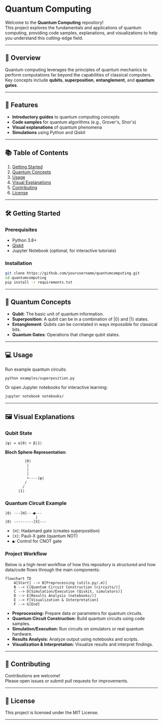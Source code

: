 # Quantum Computing

Welcome to the **Quantum Computing** repository!  
This project explores the fundamentals and applications of quantum computing, providing code samples, explanations, and visualizations to help you understand this cutting-edge field.

---

## 🚀 Overview

Quantum computing leverages the principles of quantum mechanics to perform computations far beyond the capabilities of classical computers.  
Key concepts include **qubits**, **superposition**, **entanglement**, and **quantum gates**.

---

## 🧩 Features

- **Introductory guides** to quantum computing concepts
- **Code samples** for quantum algorithms (e.g., Grover's, Shor's)
- **Visual explanations** of quantum phenomena
- **Simulations** using Python and Qiskit

---

## 📚 Table of Contents

1. [Getting Started](#getting-started)
2. [Quantum Concepts](#quantum-concepts)
3. [Usage](#usage)
4. [Visual Explanations](#visual-explanations)
5. [Contributing](#contributing)
6. [License](#license)

---

## 🛠️ Getting Started

### Prerequisites

- Python 3.8+
- [Qiskit](https://qiskit.org/)
- Jupyter Notebook (optional, for interactive tutorials)

### Installation

```bash
git clone https://github.com/yourusername/quantumcomputing.git
cd quantumcomputing
pip install -r requirements.txt
```

---

## 🧠 Quantum Concepts

- **Qubit**: The basic unit of quantum information.
- **Superposition**: A qubit can be in a combination of |0⟩ and |1⟩ states.
- **Entanglement**: Qubits can be correlated in ways impossible for classical bits.
- **Quantum Gates**: Operations that change qubit states.

---

## 💻 Usage

Run example quantum circuits:

```bash
python examples/superposition.py
```

Or open Jupyter notebooks for interactive learning:

```bash
jupyter notebook notebooks/
```

---

## 🖼️ Visual Explanations

### Qubit State

```
|ψ⟩ = α|0⟩ + β|1⟩
```

**Bloch Sphere Representation:**

```
         |0⟩
          |
          |
          |
          •----|ψ⟩
         /
        /
      |1⟩
```

### Quantum Circuit Example

```
|0⟩ ---[H]---●---
              |
|0⟩ ---------[X]---
```
- `[H]`: Hadamard gate (creates superposition)
- `[X]`: Pauli-X gate (quantum NOT)
- `●`: Control for CNOT gate

### Project Workflow

Below is a high-level workflow of how this repository is structured and how data/code flows through the main components:

```mermaid
flowchart TD
    A[Start] --> B[Preprocessing (utils.py/.m)]
    B --> C[Quantum Circuit Construction (circuits/)]
    C --> D[Simulation/Execution (Qiskit, simulators)]
    D --> E[Results Analysis (notebooks/)]
    E --> F[Visualization & Interpretation]
    F --> G[End]
```

- **Preprocessing:** Prepare data or parameters for quantum circuits.
- **Quantum Circuit Construction:** Build quantum circuits using code samples.
- **Simulation/Execution:** Run circuits on simulators or real quantum hardware.
- **Results Analysis:** Analyze output using notebooks and scripts.
- **Visualization & Interpretation:** Visualize results and interpret findings.

---

## 🤝 Contributing

Contributions are welcome!  
Please open issues or submit pull requests for improvements.

---

## 📄 License

This project is licensed under the MIT License.

---